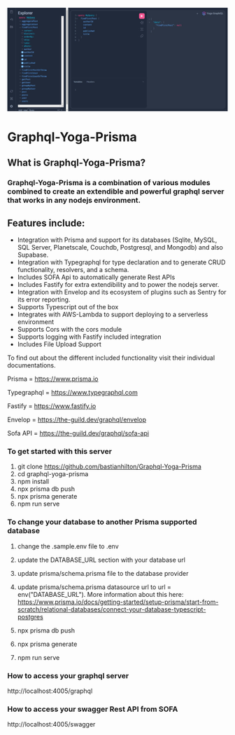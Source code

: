 ![Graphql-Yoga-Prisma](./graphql-yoga-prisma.jpeg)

# Graphql-Yoga-Prisma

## What is Graphql-Yoga-Prisma?

### Graphql-Yoga-Prisma is a combination of various modules combined to create an extendible and powerful graphql server that works in any nodejs environment. 

## Features include:

- Integration with Prisma and support for its databases (Sqlite, MySQL, SQL Server, Planetscale, Couchdb, Postgresql, and Mongodb) and also Supabase.
- Integration with Typegraphql for type declaration and to generate CRUD functionality, resolvers, and a schema.
- Includes SOFA Api to automatically generate Rest APIs
- Includes Fastify for extra extendibility and to power the nodejs server.
- Integration with Envelop and its ecosystem of plugins such as Sentry for its error reporting.
- Supports Typescript out of the box
- Integrates with AWS-Lambda to support deploying to a serverless environment
- Supports Cors with the cors module
- Supports logging with Fastify included integration
- Includes File Upload Support

To find out about the different included functionality visit their individual documentations.

Prisma = https://www.prisma.io

Typegraphql = https://www.typegraphql.com

Fastify = https://www.fastify.io

Envelop = https://the-guild.dev/graphql/envelop

Sofa API = https://the-guild.dev/graphql/sofa-api

### To get started with this server

1. git clone https://github.com/bastianhilton/Graphql-Yoga-Prisma
2. cd graphql-yoga-prisma
3. npm install
4. npx prisma db push
5. npx prisma generate
6. npm run serve

### To change your database to another Prisma supported database

1. change the .sample.env file to .env
2. update the DATABASE_URL section with your database url
3. update prisma/schema.prisma file to the database provider
4. update prisma/schema.prisma datasource url to url  = env("DATABASE_URL"). More information about this here: https://www.prisma.io/docs/getting-started/setup-prisma/start-from-scratch/relational-databases/connect-your-database-typescript-postgres

5. npx prisma db push
6. npx prisma generate
7. npm run serve

### How to access your graphql server

http://localhost:4005/graphql

### How to access your swagger Rest API from SOFA

http://localhost:4005/swagger